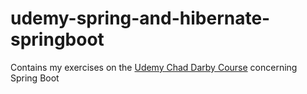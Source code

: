 # udemy-spring-and-hibernate-springboot
Contains my exercises on the [Udemy Chad Darby Course](https://www.udemy.com/course/spring-hibernate-tutorial/) concerning Spring Boot
